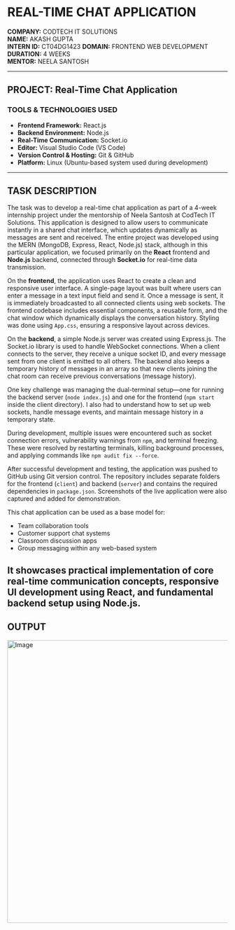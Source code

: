 # REAL-TIME CHAT APPLICATION

**COMPANY:** CODTECH IT SOLUTIONS  
**NAME:** AKASH GUPTA  
**INTERN ID:** CT04DG1423
**DOMAIN:** FRONTEND WEB DEVELOPMENT  
**DURATION:** 4 WEEKS  
**MENTOR:** NEELA SANTOSH

---

## PROJECT: Real-Time Chat Application

### TOOLS & TECHNOLOGIES USED

- **Frontend Framework:** React.js  
- **Backend Environment:** Node.js  
- **Real-Time Communication:** Socket.io  
- **Editor:** Visual Studio Code (VS Code)  
- **Version Control & Hosting:** Git & GitHub  
- **Platform:** Linux (Ubuntu-based system used during development)

---

## TASK DESCRIPTION

The task was to develop a real-time chat application as part of a 4-week internship project under the mentorship of Neela Santosh at CodTech IT Solutions.
This application is designed to allow users to communicate instantly in a shared chat interface, which updates dynamically as messages are sent and received.
The entire project was developed using the MERN (MongoDB, Express, React, Node.js) stack, although in this particular application, we focused primarily on 
the **React** frontend and **Node.js** backend, connected through **Socket.io** for real-time data transmission.

On the **frontend**, the application uses React to create a clean and responsive user interface. A single-page layout was built where users can enter a message 
in a text input field and send it. Once a message is sent, it is immediately broadcasted to all connected clients using web sockets. The frontend codebase includes 
essential components, a reusable form, and the chat window which dynamically displays the conversation history. Styling was done using `App.css`, ensuring a responsive 
layout across devices.

On the **backend**, a simple Node.js server was created using Express.js. The Socket.io library is used to handle WebSocket connections. When a client connects to the 
server, they receive a unique socket ID, and every message sent from one client is emitted to all others. The backend also keeps a temporary history of messages in an 
array so that new clients joining the chat room can receive previous conversations (message history).

One key challenge was managing the dual-terminal setup—one for running the backend server (`node index.js`) and one for the frontend (`npm start` inside the client 
directory). I also had to understand how to set up web sockets, handle message events, and maintain message history in a temporary state.

During development, multiple issues were encountered such as socket connection errors, vulnerability warnings from `npm`, and terminal freezing. These were resolved by 
restarting terminals, killing background processes, and applying commands like `npm audit fix --force`.

After successful development and testing, the application was pushed to GitHub using Git version control. The repository includes separate folders for the frontend 
(`client`) and backend (`server`) and contains the required dependencies in `package.json`. Screenshots of the live application were also captured and added for 
demonstration.

This chat application can be used as a base model for:
- Team collaboration tools
- Customer support chat systems
- Classroom discussion apps
- Group messaging within any web-based system

It showcases practical implementation of core real-time communication concepts, responsive UI development using React, and fundamental backend setup using Node.js.
---

## OUTPUT

<img width="1329" height="646" alt="Image" src="https://github.com/user-attachments/assets/db3d1b01-e974-428e-9567-42625d0b2ca2" />
